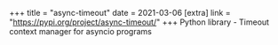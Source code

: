 +++
title = "async-timeout"
date = 2021-03-06
[extra]
link = "https://pypi.org/project/async-timeout/"
+++
Python library - Timeout context manager for asyncio programs


